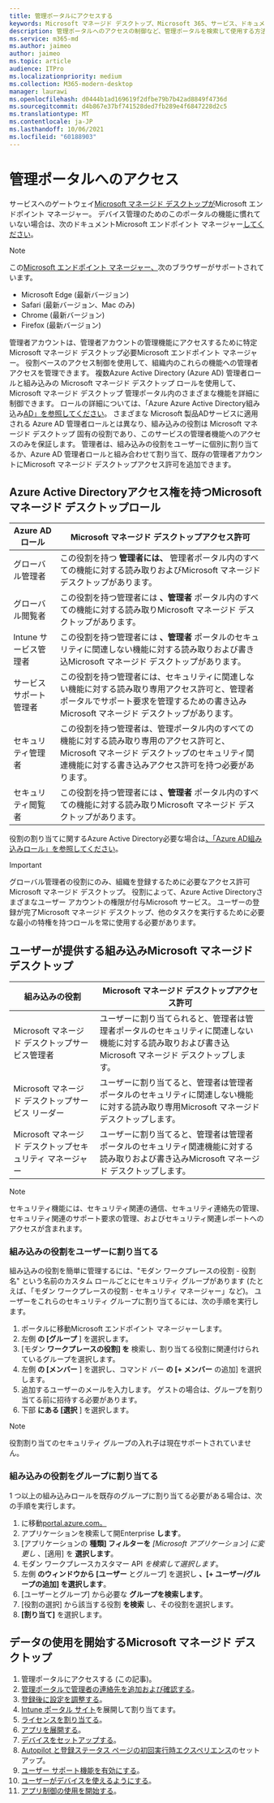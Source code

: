```yaml
---
title: 管理ポータルにアクセスする
keywords: Microsoft マネージド デスクトップ、Microsoft 365、サービス、ドキュメント
description: 管理ポータルへのアクセスの制御など、管理ポータルを検索して使用する方法。
ms.service: m365-md
ms.author: jaimeo
author: jaimeo
ms.topic: article
audience: ITPro
ms.localizationpriority: medium
ms.collection: M365-modern-desktop
manager: laurawi
ms.openlocfilehash: d0444b1ad169619f2dfbe79b7b42ad8849f4736d
ms.sourcegitcommit: d4b867e37bf741528ded7fb289e4f6847228d2c5
ms.translationtype: MT
ms.contentlocale: ja-JP
ms.lasthandoff: 10/06/2021
ms.locfileid: "60188903"
---
```

# <a name="access-the-admin-portal"></a>管理ポータルへのアクセス

サービスへのゲートウェイ[Microsoft マネージド デスクトップが](https://endpoint.microsoft.com/)Microsoft エンドポイント マネージャー。 デバイス管理のためのこのポータルの機能に慣れていない場合は、次のドキュメントMicrosoft エンドポイント マネージャー[してください](/mem/)。

> [!NOTE]
> この[Microsoft エンドポイント マネージャー、](https://endpoint.microsoft.com/)次のブラウザーがサポートされています。
> - Microsoft Edge (最新バージョン)
> - Safari (最新バージョン、Mac のみ)
> - Chrome (最新バージョン)
> - Firefox (最新バージョン)

管理者アカウントは、管理者アカウントの管理機能にアクセスするために特定Microsoft マネージド デスクトップ必要Microsoft エンドポイント マネージャー。 役割ベースのアクセス制御を使用して、組織内のこれらの機能への管理者アクセスを管理できます。 複数Azure Active Directory (Azure AD) 管理者ロールと組み込みの Microsoft マネージド デスクトップ ロールを使用して、Microsoft マネージド デスクトップ 管理ポータル内のさまざまな機能を詳細に制御できます。 ロールの詳細については、「Azure Azure Active Directory組み込み[AD」を参照してください](/azure/active-directory/roles/permissions-reference)。 さまざまな Microsoft 製品ADサービスに適用される Azure AD 管理者ロールとは異なり、組み込みの役割は Microsoft マネージド デスクトップ 固有の役割であり、このサービスの管理者機能へのアクセスのみを保証します。 管理者は、組み込みの役割をユーザーに個別に割り当てるか、Azure AD 管理者ロールと組み合わせて割り当て、既存の管理者アカウントにMicrosoft マネージド デスクトップアクセス許可を追加できます。

## <a name="azure-active-directory-roles-with-microsoft-managed-desktop-access"></a>Azure Active Directoryアクセス権を持つMicrosoft マネージド デスクトップロール

|Azure AD ロール  |Microsoft マネージド デスクトップアクセス許可  |
|---------|---------|
|グローバル管理者     | この役割を持つ **管理者には、** 管理者ポータル内のすべての機能に対する読み取りおよびMicrosoft マネージド デスクトップがあります。         |
|グローバル閲覧者     | この役割を持つ管理者には **、管理者** ポータル内のすべての機能に対する読み取りMicrosoft マネージド デスクトップがあります。         |
|Intune サービス管理者     |  この役割を持つ管理者には **、管理者** ポータルのセキュリティに関連しない機能に対する読み取りおよび書き込Microsoft マネージド デスクトップがあります。       |
|サービス サポート管理者     | この役割を持つ管理者には、セキュリティに関連しない機能に対する読み取り専用アクセス許可と、管理者ポータルでサポート要求を管理するための書き込みMicrosoft マネージド デスクトップがあります。         |
|セキュリティ管理者 | この役割を持つ管理者は、管理ポータル内のすべての機能に対する読み取り専用のアクセス許可と、Microsoft マネージド デスクトップのセキュリティ関連機能に対する書き込みアクセス許可を持つ必要があります。 |
|セキュリティ閲覧者 |この役割を持つ管理者には **、管理者** ポータル内のすべての機能に対する読み取りMicrosoft マネージド デスクトップがあります。|

役割の割り当てに関するAzure Active Directory必要な場合は[、「Azure AD組み込みロール」を参照してください](/azure/active-directory/roles/permissions-reference)。

> [!IMPORTANT]
> グローバル管理者の役割にのみ、組織を登録するために必要なアクセス許可Microsoft マネージド デスクトップ。 役割によって、Azure Active Directoryさまざまなユーザー アカウントの権限が付与Microsoft サービス。 ユーザーの登録が完了Microsoft マネージド デスクトップ、他のタスクを実行するために必要な最小の特権を持つロールを常に使用する必要があります。

## <a name="built-in-roles-provided-by-microsoft-managed-desktop"></a>ユーザーが提供する組み込みMicrosoft マネージド デスクトップ


|組み込みの役割  |Microsoft マネージド デスクトップアクセス許可  |
|---------|---------|
|Microsoft マネージド デスクトップサービス管理者  | ユーザーに割り当てられると、管理者は管理者ポータルのセキュリティに関連しない機能に対する読み取りおよび書き込Microsoft マネージド デスクトップします。  |
|Microsoft マネージド デスクトップサービス リーダー | ユーザーに割り当てると、管理者は管理者ポータルのセキュリティに関連しない機能に対する読み取り専用Microsoft マネージド デスクトップします。 |
|Microsoft マネージド デスクトップセキュリティ マネージャー |ユーザーに割り当てると、管理者は管理者ポータルのセキュリティ関連機能に対する読み取りおよび書き込みMicrosoft マネージド デスクトップします。   |

> [!NOTE]
> セキュリティ機能には、セキュリティ関連の通信、セキュリティ連絡先の管理、セキュリティ関連のサポート要求の管理、およびセキュリティ関連レポートへのアクセスが含まれます。 

### <a name="assigning-built-in-roles-to-user"></a>組み込みの役割をユーザーに割り当てる

組み込みの役割を簡単に管理するには、"モダン ワークプレースの役割 _-_ 役割名" という名前のカスタム ロールごとにセキュリティ グループがあります (たとえば、「モダン ワークプレースの役割 - セキュリティ マネージャー」など)。 ユーザーをこれらのセキュリティ グループに割り当てるには、次の手順を実行します。
1. ポータルに移動Microsoft エンドポイント マネージャーします。
2. 左側 **の [グループ** ] を選択します。
3. [モダン **ワークプレースの役割] を** 検索し、割り当てる役割に関連付けられているグループを選択します。 
4. 左側 **の [メンバー** ] を選択し、コマンド バー **の [+ メンバー** の追加] を選択します。
5. 追加するユーザーのメールを入力します。 ゲストの場合は、グループを割り当てる前に招待する必要があります。
6. 下部 **にある [選択** ] を選択します。

> [!NOTE]
> 役割割り当てのセキュリティ グループの入れ子は現在サポートされていません。 

### <a name="assigning-built-in-roles-to-groups"></a>組み込みの役割をグループに割り当てる

1 つ以上の組み込みロールを既存のグループに割り当てる必要がある場合は、次の手順を実行します。

1. に移動[portal.azure.com。](https://portal.azure.com/)
2. アプリケーションを検索して開Enterprise **します**。
3. [アプリケーションの **種類] フィルターを** _[Microsoft アプリケーション] に変更し_ 、[適用] を **選択します**。
4. モダン ワークプレースカスタマー API _を検索して選択します_。
5. 左側 **のウィンドウから [ユーザー** とグループ] を選択し **、[+ ユーザー/グループの追加] を選択します**。
6. [ユーザーとグループ] から必要な **グループを検索します**。
7. [役割の選択] から該当する役割 **を検索** し、その役割を選択します。
8. **[割り当て]** を選択します。

## <a name="steps-to-get-started-with-microsoft-managed-desktop"></a>データの使用を開始するMicrosoft マネージド デスクトップ

1. 管理ポータルにアクセスする (この記事)。
1. [管理ポータルで管理者の連絡先を追加および確認する](add-admin-contacts.md)。
1. [登録後に設定を調整する](conditional-access.md)。
1. [Intune ポータル サイト](company-portal.md)を展開して割り当てます。
1. [ライセンスを割り当てる](assign-licenses.md)。
1. [アプリを展開する](deploy-apps.md)。
1. [デバイスをセットアップする](set-up-devices.md)。
1. [Autopilot と登録ステータス ページの初回実行時エクスペリエンス](esp-first-run.md)のセットアップ。
1. [ユーザー サポート機能を有効にする](enable-support.md)。
1. [ユーザーがデバイスを使えるようにする](get-started-devices.md)。
1. [アプリ制御の使用を開始する](get-started-app-control.md)。